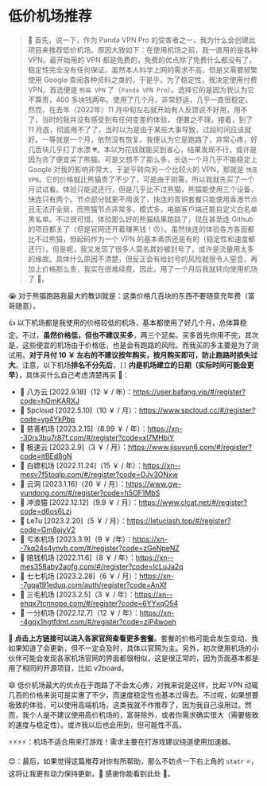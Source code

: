 # 低价机场推荐

> 📝 首先，说一下，作为 Panda VPN Pro 的受害者之一，我为什么会创建此项目来推荐低价机场。原因大致如下：在使用机场之前，我一直用的是各种 VPN。最开始用的 VPN 都是免费的，免费的优点除了免费什么都没有了，稳定性完全没有任何保证。虽然本人科学上网的需求不高，但是又需要频繁使用 Google 查阅各种资料之类的，于是乎，为了稳定性，我决定使用付费 VPN。首选便是 `熊猫 VPN` 了（`Panda VPN Pro`）。选择它的是因为我认为它不算贵，400 多块钱两年。使用了几个月，非常舒适，几乎一直很稳定。然而，在去年（2022年）11 月中旬左右就开始有人反馈说不好用，用不了，当时的我并没有感受到有任何变差的体验， 便置之不理。接着，到了 11 月底，彻底用不了了，当时以为是由于某些大事导致，过段时间应该就好。一等就是一个月，依然没有恢复。我便认为它是跑路了，非常心疼，好几百块几乎打了水漂 💔。本以为花钱就能买到省心，结果发现不行，或许是因为贪了便宜买了熊猫。可是又想不了那么多，长达一个月几乎不能稳定上 Google 对我的影响非常大，于是乎转向另一个比较火的 VPN，那就是 `快连VPN`。它的价格就比熊猫贵了不少了，可是由于刚需，所以我就先买了一个月试试看。体验只能说还行，但是几乎比不过熊猫，熊猫能使用三个设备，快连只有两个。节点部分就更不用说了，快连的青铜套餐只能使用香港节点且无法开全局，而熊猫节点非常多，模式多，电脑客户端还能自定义白名单黑名单。不过很可惜，体验那么好的熊猫结果跑路了，现在甚至连 Github 的项目都关了（但是官网还开着赚黑钱！😠）。虽然快连的体验各方各面都比不过熊猫，但起码作为一个 VPN 的基本素质还是有的（稳定性和速度都还行）。但是呢，我又发现了很多人莫名其妙被封号了，或许是流量用太多的缘故。具体什么原因不清楚，但反正会有给封号的风险就很令人窒息，再加上价格那么贵，我实在很难续费。因此，用了一个月后我就转向使用机场了 🚁。

😭 对于熊猫跑路我最大的教训就是：这类价格几百块的东西不要随意充年费（富哥随意）。

👍 以下机场都是我使用的价格较低的机场，基本都使用了好几个月，总体算稳定。不过，**虽然价格低，但也不建议买多**，两三个足矣。买多首先你用不完，其次是，这些便宜的机场由于价格低，也是会有跑路的风险。而我买的多主要是为了测试用。**对于月付 10 ￥ 左右的不建议按年购买，按月购买即可，防止跑路时损失过大**。注意，以下机场**排名不分先后**，`[]` **内是机场建立的日期（实际时间可能会更早）**，具体买什么自己考虑清楚再买 💖：
- 🚁 八方云 [2022.9.18]（12 ￥ / 年）：https://user.bafang.vip/#/register?code=hOmKARXJ
- 🚁 Spcloud [2022.5.10]（10 ￥ / 月）：https://www.spcloud.cc/#/register?code=yg4YkPbp
- 🚁 慈善机场 [2023.2.15]（8.99 ￥ / 年）：https://xn--30rs3bu7r87f.com/#/register?code=xl7MHbiY
- 🚁 极速云 [2023.2.9]（3 ￥ / 月）：https://www.jisuyun6.com/#/register?code=itBEd8gN
- 🚁 白嫖机场 [2022.11.24]（15 ￥ / 年）：https://xn--mesv7f5toqlp.com/#/register?code=OJv3ONxw
- 🚁 云洞 [2023.1.16]（20 ￥ / 月）：https://www.gw-yundong.com/#/register?code=h5OF1MbS
- 🚁 冲浪猫 [2022.12.12]（9.9 ￥ / 月）：https://www.clcat.net/#/register?code=d6os6Lzi
- 🚁 LeTu [2023.2.20]（5 ￥ / 月）：https://letuclash.top/#/register?code=Gm8ajyV2
- 🚁 亏本机场 [2023.3.9]（9 ￥ /年）：https://xn--7kq24s4ynvb.com/#/register?code=zGeNpeNZ
- 🚁 赔钱机场 [2022.11.6]（8 ￥ / 年）：https://xn--mes358aby2apfg.com/#/register?code=IcLuJa2q
- 🚁 七七机场 [2023.2.28]（6 ￥ / 月）：https://xn--7gqa191eduq.com/auth/register?code=AnXf
- 🚁 三毛机场 [2023.2.5]（3 ￥ / 年）：https://xn--ehqx7tcnnope.com/#/register?code=6YYxqO54
- 🚁 一分机场 [2022.12.7]（12 ￥ / 年）：https://xn--4gqx1hgtfdmt.com/#/register?code=ziP4woeh

👀 **点击上方链接可以进入各家官网查看更多套餐**。套餐的价格可能会发生变动，我如果知道了会更新，但不一定会及时，具体以官网为主。另外，初次使用机场的小伙伴可能会发现各家机场官网的界面都很相似，这是很正常的，因为页面基本都是用了相同的开源项目，比如 v2board。

😄 低价机场最大的优点在于跑路了不会太心疼，对我来说是这样，比起 VPN 动辄几百的价格来说可是实惠了不少，而速度稳定性也基本过得去。不过呢，如果想要极致的体验，可以使用高端机场，这类我就不作推荐了，因为我自己没用过。然而，我个人是不建议使用高价机场的，富哥除外，或者你需求确实很大（需要极致的速度与稳定性）。或许我以后也会用到，但可能性不高。

⚡⚡⚡⚡：机场不适合用来打游戏！需求主要在打游戏建议绕道使用加速器。

😊：最后，如果觉得这篇推荐对你有所帮助，那么不妨点一下右上角的 `statr` ⭐，这将让我更有动力保持更新。💚 感谢你能看到此处 💚。
